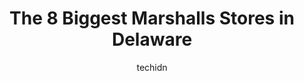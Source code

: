 ---
layout: ampstory
image: https://i0.wp.com/www.depkes.org/wp-content/uploads/2023/06/marshalls-0-in-delaware-1685968957.jpeg?resize=640,853
author: techidn
featured: false
description: Discover the impressive array of Marshalls options in Delaware, where you can find 8 of the largest Marshalls establishments in the area. From renowned classics to hidden gems, Delaware offe
title: The 8 Biggest Marshalls Stores in Delaware
cover:
   title: The 8 Biggest Marshalls Stores in Delaware
   subtitle: Rickpate
   background: https://www.depkes.org/wp-content/uploads/2023/06/marshalls-0-in-delaware-1685968957.jpeg

pages: 
 - layout: thirds
   top: <h1>#1 Marshalls</h1>
   bottom: "<p>Marshalls at the Beach is a great day trip for me.  They carry merchandise that you wont see at other Marshall stores in the area. They have a variety of affordable skin</p>"
   background: https://www.depkes.org/wp-content/uploads/2023/06/marshalls-1-in-delaware-1685968958.jpeg
   backgroundblur: true
 - layout: thirds
   top: <h1>#2 Marshalls & HomeGoods</h1>
   bottom: "<p>4607 Kirkwood Hwy, Wilmington, DE 19808, United States</p>"
   background: https://www.depkes.org/wp-content/uploads/2023/06/marshalls-2-in-delaware-1685968958.jpeg
   cta:
      link: https://www.depkes.org/blog/the-8-biggest-marshalls-stores-in-delaware/
      text: The 8 Biggest Marshalls Stores in Delaware
 - layout: thirds
   top: <h1>#3 Marshalls</h1>
   bottom: "<p>2641 N Salisbury Blvd, Salisbury, MD 21804, United States</p>"
   background: https://www.depkes.org/wp-content/uploads/2023/06/marshalls-3-in-delaware-1685968958.jpeg
   cta:
      link: https://www.depkes.org/blog/the-8-biggest-marshalls-stores-in-delaware/
      text: The 8 Biggest Marshalls Stores in Delaware
 - layout: thirds
   top: <h1>#4 Marshalls & HomeGoods</h1>
   bottom: "<p>501 Town Centre Dr, Glen Mills, PA 19342, United States</p>"
   background: https://images.unsplash.com/photo-1609083590460-7b8cc0ca65f8?ixlib=rb-4.0.3&ixid=MnwxMjA3fDB8MHxwaG90by1wYWdlfHx8fGVufDB8fHx8&auto=format&fit=crop&w=640&h=853&q=80
   cta:
      link: https://www.depkes.org/blog/the-8-biggest-marshalls-stores-in-delaware/
      text: The 8 Biggest Marshalls Stores in Delaware
 - layout: thirds
   top: <h1>#5 Marshalls</h1>
   bottom: "<p>669 Middletown Warwick Rd, Middletown, DE 19709, United States</p>"
   background: https://images.unsplash.com/photo-1515405295579-ba7b45403062?ixlib=rb-4.0.3&ixid=MnwxMjA3fDB8MHxwaG90by1wYWdlfHx8fGVufDB8fHx8&auto=format&fit=crop&w=640&h=853&q=80
   cta:
      link: https://www.depkes.org/blog/the-8-biggest-marshalls-stores-in-delaware/
      text: The 8 Biggest Marshalls Stores in Delaware
 - layout: thirds
   top: <h1>#6 Marshalls</h1>
   bottom: "<p>4137 Concord Pike, Wilmington, DE 19803, United States</p>"
   background: https://images.unsplash.com/photo-1564951434112-64d74cc2a2d7?ixlib=rb-4.0.3&ixid=MnwxMjA3fDB8MHxwaG90by1wYWdlfHx8fGVufDB8fHx8&auto=format&fit=crop&w=640&h=853&q=80
   cta:
      link: https://www.depkes.org/blog/the-8-biggest-marshalls-stores-in-delaware/
      text: The 8 Biggest Marshalls Stores in Delaware
 - layout: thirds
   top: <h1>#7 Marshalls</h1>
   bottom: "<p>400 S State Rd, Springfield, PA 19064, United States</p>"
   background: https://images.unsplash.com/photo-1489694553447-4c9339da310d?ixlib=rb-4.0.3&ixid=MnwxMjA3fDB8MHxwaG90by1wYWdlfHx8fGVufDB8fHx8&auto=format&fit=crop&w=640&h=853&q=80
   cta:
      link: https://www.depkes.org/blog/the-8-biggest-marshalls-stores-in-delaware/
      text: The 8 Biggest Marshalls Stores in Delaware
 - layout: thirds
   middle: Continue reading...
   background: https://images.unsplash.com/photo-1509114397022-ed747cca3f65?ixlib=rb-4.0.3&ixid=MnwxMjA3fDB8MHxwaG90by1wYWdlfHx8fGVufDB8fHx8&auto=format&fit=crop&w=640&h=853&q=80
   cta:
      link: https://www.depkes.org/blog/the-8-biggest-marshalls-stores-in-delaware/
      text: The 8 Biggest Marshalls Stores in Delaware
      
---